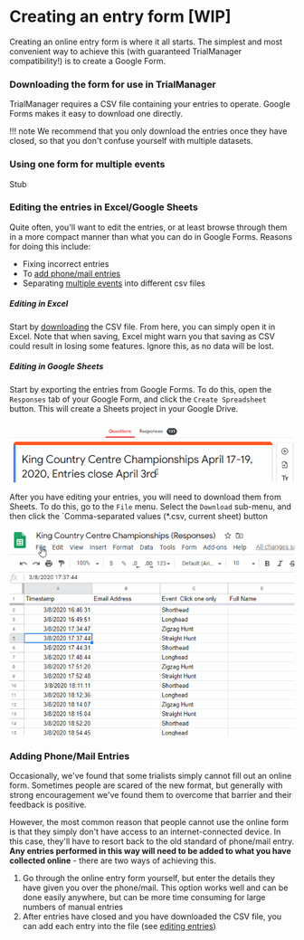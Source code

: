 # Creating an entry form [WIP]

Creating an online entry form is where it all starts. The simplest and most convenient way to achieve this (with guaranteed TrialManager compatibility!) is to create a Google Form.

### Downloading the form for use in TrialManager

TrialManager requires a CSV file containing your entries to operate. Google Forms makes it easy to download one directly.



!!! note
    We recommend that you only download the entries once they have closed, so that you don't confuse yourself with multiple datasets.

### Using one form for multiple events

Stub

### Editing the entries in Excel/Google Sheets

Quite often, you'll want to edit the entries, or at least browse through them in a more compact manner than what you can do in Google Forms. Reasons for doing this include:

- Fixing incorrect entries
- To [add phone/mail entries](#adding-phonemail-entries)
- Separating [multiple events](#using-one-form-for-multiple-events) into different csv files

##### Editing in Excel

Start by [downloading](#downloading-the-form-for-use-in-trialmanager) the CSV file. From here, you can simply open it in Excel. Note that when saving, Excel might warn you that saving as CSV could result in losing some features. Ignore this, as no data will be lost.

##### Editing in Google Sheets

Start by exporting the entries from Google Forms. To do this, open the `Responses` tab of your Google Form, and click the `Create Spreadsheet` button. This will create a Sheets project in your Google Drive.

![Exporting to Google Sheets](img/create-google-form/export-to-sheets.gif)

After you have editing your entries, you will need to download them from Sheets. To do this, go to the `File` menu. Select the `Download` sub-menu, and then click the `Comma-separated values (*.csv, current sheet) button

![Downloading from Google Sheets](img/create-google-form/download-from-sheets.gif)

### Adding Phone/Mail Entries

Occasionally, we've found that some trialists simply cannot fill out an online form. Sometimes people are scared of the new format, but generally with strong encouragement we've found them to overcome that barrier and their feedback is positive. 

However, the most common reason that people cannot use the online form is that they simply don't have access to an internet-connected device. In this case, they'll have to resort back to the old standard of phone/mail entry. **Any entries performed in this way will need to be added to what you have collected online** - there are two ways of achieving this.

1. Go through the online entry form yourself, but enter the details they have given you over the phone/mail. This option works well and can be done easily anywhere, but can be more time consuming for large numbers of manual entries
2. After entries have closed and you have downloaded the CSV file, you can add each entry into the file (see [editing entries](#editing-the-entries-in-excelgoogle-sheets))